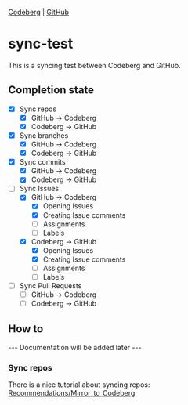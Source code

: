 [Codeberg](https://codeberg.org/Tuxilio/sync-test) | [GitHub](https://github.com/Tuxilio/sync-test) 
# sync-test
This is a syncing test between Codeberg and GitHub.

## Completion state
- [x] Sync repos
    - [x] GitHub &rarr; Codeberg
    - [x] Codeberg &rarr; GitHub
- [x] Sync branches
    - [x] GitHub &rarr; Codeberg
    - [x] Codeberg &rarr; GitHub
- [x] Sync commits
    - [x] GitHub &rarr; Codeberg
    - [x] Codeberg &rarr; GitHub
- [ ] Sync Issues
    - [x] GitHub &rarr; Codeberg
        - [x] Opening Issues
        - [x] Creating Issue comments
        - [ ] Assignments
        - [ ] Labels
    - [x] Codeberg &rarr; GitHub
        - [x] Opening Issues
        - [x] Creating Issue comments
        - [ ] Assignments
        - [ ] Labels
- [ ] Sync Pull Requests
    - [ ] GitHub &rarr; Codeberg
    - [ ] Codeberg &rarr; GitHub

## How to
--- Documentation will be added later ---

### Sync repos
There is a nice tutorial about syncing repos: [Recommendations/Mirror_to_Codeberg](https://codeberg.org/Recommendations/Mirror_to_Codeberg/src/branch/main/README.md#github-mirror)